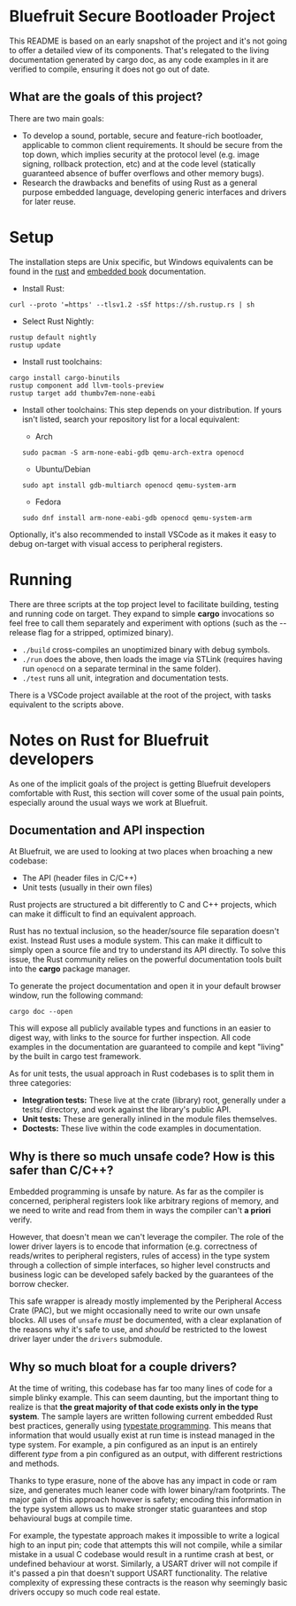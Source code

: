 # Bluefruit Secure Bootloader Project

This README is based on an early snapshot of the project and it's not going to
offer a detailed view of its components. That's relegated to the living
documentation generated by cargo doc, as any code examples in it are verified to
compile, ensuring it does not go out of date.

## What are the goals of this project?

There are two main goals:

* To develop a sound, portable, secure and feature-rich bootloader, applicable to
  common client requirements. It should be secure from the top down, which
  implies security at the protocol level (e.g. image signing, rollback
  protection, etc) and at the code level (statically guaranteed absence of
  buffer overflows and other memory bugs).
* Research the drawbacks and benefits of using Rust as a general purpose
  embedded language, developing generic interfaces and drivers for later reuse.

# Setup

The installation steps are Unix specific, but Windows equivalents can be found
in the [rust](https://www.rust-lang.org/tools/install) and
[embedded book](https://rust-embedded.github.io/book/) documentation.

* Install Rust:

```
curl --proto '=https' --tlsv1.2 -sSf https://sh.rustup.rs | sh
```

* Select Rust Nightly:

```
rustup default nightly
rustup update
```

* Install rust toolchains:

```
cargo install cargo-binutils
rustup component add llvm-tools-preview
rustup target add thumbv7em-none-eabi
```

* Install other toolchains:
This step depends on your distribution. If yours isn't listed, search your
repository list for a local equivalent:

   * Arch

   ```
   sudo pacman -S arm-none-eabi-gdb qemu-arch-extra openocd
   ```

   * Ubuntu/Debian

   ```
   sudo apt install gdb-multiarch openocd qemu-system-arm
   ```

   * Fedora

   ```
   sudo dnf install arm-none-eabi-gdb openocd qemu-system-arm
   ```

Optionally, it's also recommended to install VSCode as it makes it easy to
debug on-target with visual access to peripheral registers.

# Running

There are three scripts at the top project level to facilitate building, testing and running code on target. They expand to simple **cargo** invocations so feel free to call them separately and experiment with options (such as the --release flag for a stripped, optimized binary).

* `./build` cross-compiles an unoptimized binary with debug symbols.
* `./run` does the above, then loads the image via STLink (requires having run `openocd` on a separate terminal in the same folder).
* `./test` runs all unit, integration and documentation tests.

There is a VSCode project available at the root of the project, with tasks equivalent to the scripts above.

# Notes on Rust for Bluefruit developers

As one of the implicit goals of the project is getting Bluefruit developers
comfortable with Rust, this section will cover some of the usual pain points, especially around the usual ways we work at Bluefruit.

## Documentation and API inspection

At Bluefruit, we are used to looking at two places when broaching a new
codebase:

* The API (header files in C/C++)
* Unit tests (usually in their own files)

Rust projects are structured a bit differently to C and C++ projects, which can
make it difficult to find an equivalent approach.

Rust has no textual inclusion, so the header/source file separation doesn't exist.
Instead Rust uses a module system. This can make it difficult to simply open a
source file and try to understand its API directly. To solve this issue, the
Rust community relies on the powerful documentation tools built into the **cargo**
package manager.

To generate the project documentation and open it in your default browser window,
run the following command:

```
cargo doc --open
```

This will expose all publicly available types and functions in an easier to
digest way, with links to the source for further inspection. All code examples
in the documentation are guaranteed to compile and kept "living" by the built in
cargo test framework.

As for unit tests, the usual approach in Rust codebases is to split them in
three categories:

* **Integration tests:** These live at the crate (library) root, generally under
  a tests/ directory, and work against the library's public API.
* **Unit tests:** These are generally inlined in the module files themselves.
* **Doctests:** These live within the code examples in documentation.

## Why is there so much **unsafe** code? How is this safer than C/C++?

Embedded programming is unsafe by nature. As far as the compiler is concerned,
peripheral registers look like arbitrary regions of memory, and we need to
write and read from them in ways the compiler can't **a priori** verify.

However, that doesn't mean we can't leverage the compiler. The
role of the lower driver layers is to encode that information (e.g. correctness of
reads/writes to peripheral registers, rules of access) in the type system
through a collection of simple interfaces, so higher level constructs and
business logic can be developed safely backed by the guarantees of the borrow
checker.

This safe wrapper is already mostly implemented by the Peripheral Access Crate
(PAC), but we might occasionally need to write our own unsafe blocks. All uses
of `unsafe` *must* be documented, with a clear explanation of the reasons
why it's safe to use, and *should* be restricted to the lowest driver layer
under the `drivers` submodule.

## Why so much bloat for a couple drivers?

At the time of writing, this codebase has far too many lines of code for a
simple blinky example. This can seem daunting, but the important thing to
realize is that **the great majority of that code exists only in the type
system**. The sample layers are written following current embedded Rust best
practices, generally using [typestate programming](https://rust-embedded.github.io/book/static-guarantees/typestate-programming.html). This means that information that would usually exist at run time
is instead managed in the type system. For example, a pin configured as an input
is an entirely different *type* from a pin configured as an output, with
different restrictions and methods.

Thanks to type erasure, none of the above has any impact in code or ram size,
and generates much leaner code with lower binary/ram footprints. The major gain of this
approach however is safety; encoding this information in the type
system allows us to make stronger static guarantees and stop behavioural
bugs at compile time.

For example, the typestate approach makes it impossible to write a logical high
to an input pin; code that attempts this will not compile, while a similar
mistake in a usual C codebase would result in a runtime crash at best, or
undefined behaviour at worst. Similarly, a USART driver will not compile if
it's passed a pin that doesn't support USART functionality. The relative
complexity of expressing these contracts is the reason why seemingly basic
drivers occupy so much code real estate.
